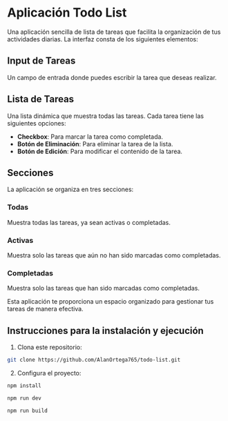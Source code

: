 # Aplicación Todo List

Una aplicación sencilla de lista de tareas que facilita la organización de tus actividades diarias. La interfaz consta de los siguientes elementos:

## Input de Tareas
Un campo de entrada donde puedes escribir la tarea que deseas realizar.

## Lista de Tareas
Una lista dinámica que muestra todas las tareas. Cada tarea tiene las siguientes opciones:

- **Checkbox**: Para marcar la tarea como completada.
- **Botón de Eliminación**: Para eliminar la tarea de la lista.
- **Botón de Edición**: Para modificar el contenido de la tarea.

## Secciones
La aplicación se organiza en tres secciones:

### Todas
Muestra todas las tareas, ya sean activas o completadas.

### Activas
Muestra solo las tareas que aún no han sido marcadas como completadas.

### Completadas
Muestra solo las tareas que han sido marcadas como completadas.

Esta aplicación te proporciona un espacio organizado para gestionar tus tareas de manera efectiva.

## Instrucciones para la instalación y ejecución

1. Clona este repositorio:

```sh
git clone https://github.com/AlanOrtega765/todo-list.git
```

2. Configura el proyecto:

```sh
npm install
```

```sh
npm run dev
```

```sh
npm run build
```
